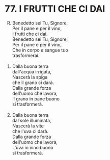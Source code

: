 # 77. I FRUTTI CHE CI DAI

<ol>
  <li type="A" value="18">Benedetto sei Tu, Signore,<br>
    Per il pane e per il vino,<br>
    I frutti che ci dai.<br>
    Benedetto sei Tu, Signore,<br>
    Per il pane e per il vino,<br>
    Che in corpo e sangue tuo<br>
    trasformerai.</li><br>
  <li value="1">Dalla buona terra<br>
    dall'acqua irrigata,<br>
    Nascerà la spiga<br>
    che il grano ci darà.<br>
    Dalla grande forza<br>
    dell'uomo che lavora,<br>
    Il grano in pane buono<br>
    si trasformerà.</li><br>
  <li>Dalla buona terra<br>
    dal sole illuminata,<br>
    Nascerà la vite<br>
    che l'uva ci darà.<br>
    Dalla grande forza<br>
    dell'uomo che lavora,<br>
    L'uva in vino buono<br>
    si trasformerà.</li>
</ol>
